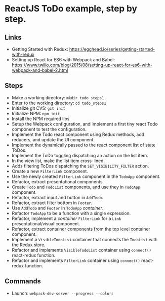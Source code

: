 # ReactJS ToDo example, step by step.

## Links
* Getting Started with Redux: https://egghead.io/series/getting-started-with-redux
* Setting up React for ES6 with Webpack and Babel: https://www.twilio.com/blog/2015/08/setting-up-react-for-es6-with-webpack-and-babel-2.html


## Steps
* Make a working directory: `mkdir todo_steps1`
* Enter to the working directory: `cd todo_steps1`
* Initialize git CVS: `git init`
* Initialize NPM: `npm init`
* Install the NPM required libs.
* Setup the Webpack configuration, and implement a first tiny react Todo component to test the configuration.
* Implement the Todo react component using Redux methods, add reducers, and update the UI component.
* Implement the dynamically passed to the react component list of state ToDos.
* Implement the ToDo toggling dispatching an action on the list item.
* In the view list, make the list item cross-lined.
* Adds filtering ToDos dispatching the `SET_VISIBILITY_FILTER` action.
* Create a new `FilterLink` component.
* Use the newly created `FilterLink` component in the `TodoApp` component.
* Refactor, extract presentational components.
* Create `Todo` and `TodoList` components, and use they in `TodoApp` component.
* Refactor, extract input and button in `AddTodo`.
* Refactor, extract filter bottom in `Footer`.
* Use `AddTodo` and `Footer` in `TodoApp` *container*.
* Refactor `TodoApp` to be a function with a single expression.
* Refactor, implement a *container* `FilterLink` for a `Link` presentational/visual component.
* Refactor, extract container components from the top level container component.
* Implement a `VisibleTodoList` container that connects the `TodoList` with the Redux store.
* Refactor and implements `VisibleTodoList` container using `connect()` react-redux function.
* Refactor and implements `FilterLink` container using `connect()` react-redux function.


## Commands
* Launch: `webpack-dev-server --progress --colors`
